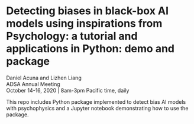 # Detecting biases in black-box AI models using inspirations from Psychology: a tutorial and applications in Python: demo and package   
Daniel Acuna and Lizhen Liang    
ADSA Annual Meeting  
October 14-16, 2020 | 8am-3pm Pacific time, daily    

This repo includes Python package implemented to detect bias AI models with psychophysics and a Jupyter notebook demonstrating how to use the package.  
